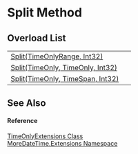 # Split Method


## Overload List
<table>
<tr>
<td><a href="11353677-9b0a-0a29-a7aa-64ee79220e01">Split(TimeOnlyRange, Int32)</a></td>
<td> </td></tr>
<tr>
<td><a href="7f1e3b95-5f0e-bb4a-1c42-db68f74e65a9">Split(TimeOnly, TimeOnly, Int32)</a></td>
<td> </td></tr>
<tr>
<td><a href="7f4e36fe-0d3d-335b-bef6-9f0d315d1a23">Split(TimeOnly, TimeSpan, Int32)</a></td>
<td> </td></tr>
</table>

## See Also


#### Reference
<a href="5a9d0c73-a28f-a204-afc9-9f3828811bec">TimeOnlyExtensions Class</a>  
<a href="3139ad8c-443b-c9bf-71c7-2dc294c1d234">MoreDateTime.Extensions Namespace</a>  
